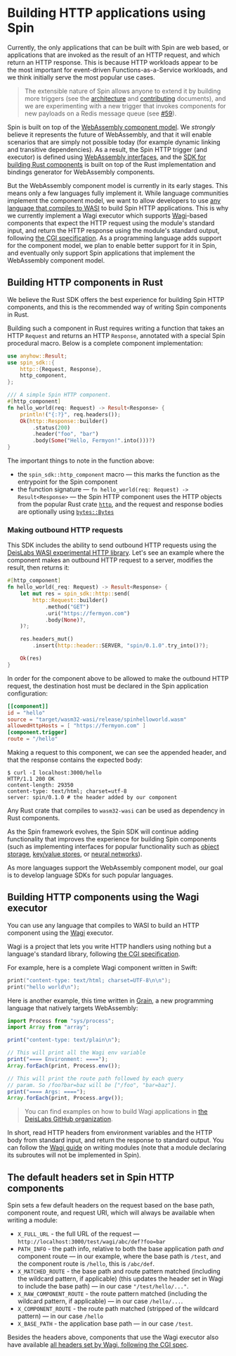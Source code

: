 # Building HTTP applications using Spin

Currently, the only applications that can be built with Spin are web based, or
applications that are invoked as the result of an HTTP request, and which return
an HTTP response. This is because HTTP workloads appear to be the most important
for event-driven Functions-as-a-Service workloads, and we think initially serve
the most popular use cases.

> The extensible nature of Spin allows anyone to extend it by building more
> triggers (see the [architecture](./architecture.md) and
> [contributing](./contributing.md) documents), and we are experimenting with a
> new trigger that invokes components for new payloads on a Redis message queue
> (see [#59](https://github.com/fermyon/spin/issues/59)).

Spin is built on top of the
[WebAssembly component model](https://github.com/WebAssembly/component-model).
We _strongly_ believe it represents the future of WebAssembly, and that it will
enable scenarios that are simply not possible today (for example dynamic linking
and transitive dependencies). As a result, the Spin HTTP trigger (and executor)
is defined using [WebAssembly interfaces](../wit/ephemeral), and the
[SDK for building Rust components](../sdk/rust) is built on top of the Rust
implementation and bindings generator for WebAssembly components.

But the WebAssembly component model is currently in its early stages. This means
only a few languages fully implement it. While language communities implement
the component model, we want to allow developers to use
[any language that compiles to WASI](https://www.fermyon.com/wasm-languages/webassembly-language-support)
to build Spin HTTP applications. This is why we currently implement a Wagi
executor which supports [Wagi](https://github.com/deislabs/wagi)-based
components that expect the HTTP request using the module's standard input, and
return the HTTP response using the module's standard output, following
[the CGI specification](https://tools.ietf.org/html/rfc3875). As a programming
language adds support for the component model, we plan to enable better support
for it in Spin, and eventually only support Spin applications that implement the
WebAssembly component model.

## Building HTTP components in Rust

We believe the Rust SDK offers the best experience for building Spin HTTP
components, and this is the recommended way of writing Spin components in Rust.

Building such a component in Rust requires writing a function that takes an HTTP
`Request` and returns an HTTP `Response`, annotated with a special Spin
procedural macro. Below is a complete component implementation:

```rust
use anyhow::Result;
use spin_sdk::{
    http::{Request, Response},
    http_component,
};

/// A simple Spin HTTP component.
#[http_component]
fn hello_world(req: Request) -> Result<Response> {
    println!("{:?}", req.headers());
    Ok(http::Response::builder()
        .status(200)
        .header("foo", "bar")
        .body(Some("Hello, Fermyon!".into()))?)
}
```

The important things to note in the function above:

- the `spin_sdk::http_component` macro — this marks the function as the
  entrypoint for the Spin component
- the function signature — `fn hello_world(req: Request) -> Result<Response>` —
  the Spin HTTP component uses the HTTP objects from the popular Rust crate
  [`http`](https://crates.io/crates/http), and the request and response bodies
  are optionally using [`bytes::Bytes`](https://crates.io/crates/bytes)

### Making outbound HTTP requests

This SDK includes the ability to send outbound HTTP requests using the
[DeisLabs WASI experimental HTTP library](https://github.com/deislabs/wasi-experimental-http).
Let's see an example where the component makes an outbound HTTP request to a
server, modifies the result, then returns it:

```rust
#[http_component]
fn hello_world(_req: Request) -> Result<Response> {
    let mut res = spin_sdk::http::send(
        http::Request::builder()
            .method("GET")
            .uri("https://fermyon.com")
            .body(None)?,
    )?;

    res.headers_mut()
        .insert(http::header::SERVER, "spin/0.1.0".try_into()?);

    Ok(res)
}
```

In order for the component above to be allowed to make the outbound HTTP
request, the destination host must be declared in the Spin application
configuration:

```toml
[[component]]
id = "hello"
source = "target/wasm32-wasi/release/spinhelloworld.wasm"
allowedHttpHosts = [ "https://fermyon.com" ]
[component.trigger]
route = "/hello"
```

Making a request to this component, we can see the appended header, and that the
response contains the expected body:

```shell
$ curl -I localhost:3000/hello
HTTP/1.1 200 OK
content-length: 29350
content-type: text/html; charset=utf-8
server: spin/0.1.0 # the header added by our component
```

Any Rust crate that compiles to `wasm32-wasi` can be used as dependency in Rust
components.

As the Spin framework evolves, the Spin SDK will continue adding functionality
that improves the experience for building Spin components (such as implementing
interfaces for popular functionality such as
[object storage](https://github.com/fermyon/spin/issues/48),
[key/value stores](https://github.com/fermyon/spin/issues/47), or
[neural networks](https://github.com/fermyon/spin/issues/50)).

As more languages support the WebAssembly component model, our goal is to
develop language SDKs for such popular languages.

## Building HTTP components using the Wagi executor

You can use any language that compiles to WASI to build an HTTP component using
the [Wagi](https://github.com/deislabs/wagi) executor.

Wagi is a project that lets you write HTTP handlers using nothing but a
language's standard library, following
[the CGI specification](https://tools.ietf.org/html/rfc3875).

For example, here is a complete Wagi component written in Swift:

```swift
print("content-type: text/html; charset=UTF-8\n\n");
print("hello world\n");
```

Here is another example, this time written in [Grain](https://grain-lang.org/),
a new programming language that natively targets WebAssembly:

```js
import Process from "sys/process";
import Array from "array";

print("content-type: text/plain\n");

// This will print all the Wagi env variable
print("==== Environment: ====");
Array.forEach(print, Process.env());

// This will print the route path followed by each query
// param. So /foo?bar=baz will be ["/foo", "bar=baz"].
print("==== Args: ====");
Array.forEach(print, Process.argv());
```

> You can find examples on how to build Wagi applications in
> [the DeisLabs GitHub organization](https://github.com/deislabs?q=wagi&type=public&language=&sort=).

In short, read HTTP headers from environment variables and the HTTP body from
standard input, and return the response to standard output. You can follow the
[Wagi guide](https://github.com/deislabs/wagi/blob/main/docs/writing_modules.md)
on writing modules (note that a module declaring its subroutes will not be
implemented in Spin).

## The default headers set in Spin HTTP components

Spin sets a few default headers on the request based on the base path, component
route, and request URI, which will always be available when writing a module:

- `X_FULL_URL` - the full URL of the request —
  `http://localhost:3000/test/wagi/abc/def?foo=bar`
- `PATH_INFO` - the path info, relative to both the base application path _and_
  component route — in our example, where the base path is `/test`, and the
  component route is `/hello`, this is `/abc/def`.
- `X_MATCHED_ROUTE` - the base path and route pattern matched (including the
  wildcard pattern, if applicable) (this updates the header set in Wagi to
  include the base path) — in our case `"/test/hello/..."`.
- `X_RAW_COMPONENT_ROUTE` - the route pattern matched (including the wildcard
  pattern, if applicable) — in our case `/hello/...`.
- `X_COMPONENT_ROUTE` - the route path matched (stripped of the wildcard
  pattern) — in our case `/hello`
- `X_BASE_PATH` - the application base path — in our case `/test`.

Besides the headers above, components that use the Wagi executor also have
available
[all headers set by Wagi, following the CGI spec](https://github.com/deislabs/wagi/blob/main/docs/environment_variables.md).
